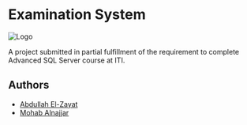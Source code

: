 # Examination System

![Logo](https://imgur.com/xHMSku8.png)

A project submitted in partial fulfillment of the requirement to complete Advanced SQL Server course at ITI.




## Authors

- [Abdullah El-Zayat](https://github.com/AbdullahElZayat23)
- [Mohab Alnajjar](https://github.com/mo662008)

